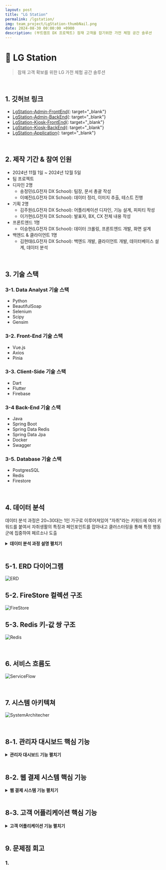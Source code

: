 ```yaml
---
layout: post
title: "LG Station"
permalink: /lgstation/
img: team_project/LgStation-thumbNail.png
date: 2024-08-30 00:00:00 +0900
description: (부트캠프 DX 프로젝트) 잠재 고객을 잡기위한 가전 체험 공간 솔루션
---
```


# :pushpin: LG Station
> 잠재 고객 확보를 위한 LG 가전 체험 공간 솔루션

<br>

## 1. 깃허브 링크
- [LgStation-Admin-FrontEnd](https://github.com/kimgusxo/dx_admin_dashboard_front){: target="_blank"}
- [LgStation-Admin-BackEnd](https://github.com/kimgusxo/DX_AdminDashBoard){: target="_blank"}
- [LgStation-Kiosk-FrontEnd](https://github.com/kimgusxo/dx_lg_life_station_app_webview){: target="_blank"}
- [LgStation-Kiosk-BackEnd](https://github.com/kimgusxo/DX_Kiosk){: target="_blank"}
- [LgStation-Application](https://github.com/kimgusxo/DX_Customer_App){: target="_blank"}

<br>

## 2. 제작 기간 & 참여 인원
- 2024년 11월 1일 ~ 2024년 12월 5일
- 팀 프로젝트
- 디자인 2명
  - 송정민(LG전자 DX School): 팀장, 문서 총괄 작성
  - 이예진(LG전자 DX School): 데이터 정리, 이미지 추출, 테스트 진행
- 기획 2명
  - 김주원(LG전자 DX School): 어플리케이션 디자인, 기능 설계, 피피티 작성
  - 이가현(LG전자 DX School): 발표자, BX, CX 전체 내용 작성
- 프론트엔드 1명
  - 이승현(LG전자 DX School): 데이터 크롤링, 프론트엔드 개발, 화면 설계
- 백엔드 & 클라이언트 1명
  - 김현태(LG전자 DX School): 백엔드 개발, 클라이언트 개발, 데이터베이스 설계, 데이터 분석

<br>

## 3. 기술 스택
### 3-1. Data Analyst 기술 스택
- Python
- BeautifulSoap
- Selenium
- Scipy
- Gensim

### 3-2. Front-End 기술 스택
- Vue.js
- Axios
- Pinia

### 3-3. Client-Side 기술 스택
- Dart
- Flutter
- Firebase

### 3-4 Back-End 기술 스택
- Java
- Spring Boot
- Spring Data Redis
- Spring Data Jpa
- Docker
- Swagger

### 3-5. Database 기술 스택
- PostgresSQL
- Redis
- Firestore

<br>

## 4. 데이터 분석
데이터 분석 과정은 20~30대는 1인 가구로 이루어져있어 "자취"라는 키워드에 여러 키워드를 붙여서 자취생활의 특징과 페인포인트를 잡아내고 클러스터링을 통해 특정 행동군에 집중하여 페르소나 도출

<details>
<summary><b>데이터 분석 과정 설명 펼치기</b></summary>
<div markdown="1">

## 4-1. 크롤링
<details>
<summary>
<b>크롤링 상세 보기</b>
</summary>
<div markdown="1">
![Crawling]()
</div>
</details>

## 4-2. 클러스터링
<details>
<summary>
<b>클러스터링 상세 보기</b>
</summary>
<div markdown="1">
![Clustering]()
</div>
</details>

## 4-3. 토픽 분석 및 기회영역 분석
<details>
<summary>
<b>토픽 분석 및 기회영역 분석 상세보기</b>
</summary>
<div markdown="1">
![TopicAnalysis]()
![Opportunity]()
</div>
</details>

## 4-3. 페르소나 도출
<details>
<summary>
<b>페르소나 상세 보기</b>
</summary>
<div markdown="1">
![Persona]()
</div>
</details>

</div>
</details>

<br>

## 5-1. ERD 다이어그램
![ERD]()

## 5-2. FireStore 컬렉션 구조
![FireStore]()

## 5-3. Redis 키-값 쌍 구조
![Redis]()

<br>

## 6. 서비스 흐름도
![ServiceFlow]()

<br>

## 7. 시스템 아키텍쳐
![SystemArchitecher]()

<br>

## 8-1. 관리자 대시보드 핵심 기능

<details>
<summary><b>관리자 대시보드 기능 펼치기</b></summary>
<div markdown="1">

</div>
</details>

<br>

## 8-2. 웹 결제 시스템 핵심 기능

<details>
<summary><b>웹 결제 시스템 기능 펼치기</b></summary>
<div markdown="1">

</div>
</details>

<br>

## 8-3. 고객 어플리케이션 핵심 기능

<details>
<summary><b>고객 어플리케이션 기능 펼치기</b></summary>
<div markdown="1">

</div>
</details>

<br>

## 9. 문제점 회고
### 1. 

